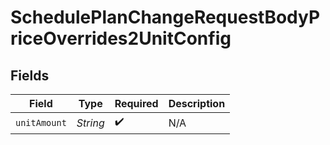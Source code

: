 # SchedulePlanChangeRequestBodyPriceOverrides2UnitConfig


## Fields

| Field              | Type               | Required           | Description        |
| ------------------ | ------------------ | ------------------ | ------------------ |
| `unitAmount`       | *String*           | :heavy_check_mark: | N/A                |